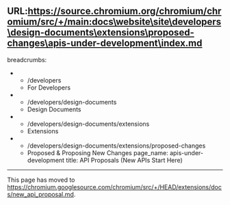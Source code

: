 URL:https://source.chromium.org/chromium/chromium/src/+/main:docs\website\site\developers\design-documents\extensions\proposed-changes\apis-under-development\index.md
---
breadcrumbs:
- - /developers
  - For Developers
- - /developers/design-documents
  - Design Documents
- - /developers/design-documents/extensions
  - Extensions
- - /developers/design-documents/extensions/proposed-changes
  - Proposed & Proposing New Changes
page_name: apis-under-development
title: API Proposals (New APIs Start Here)
---

This page has moved to
<https://chromium.googlesource.com/chromium/src/+/HEAD/extensions/docs/new_api_proposal.md>.
